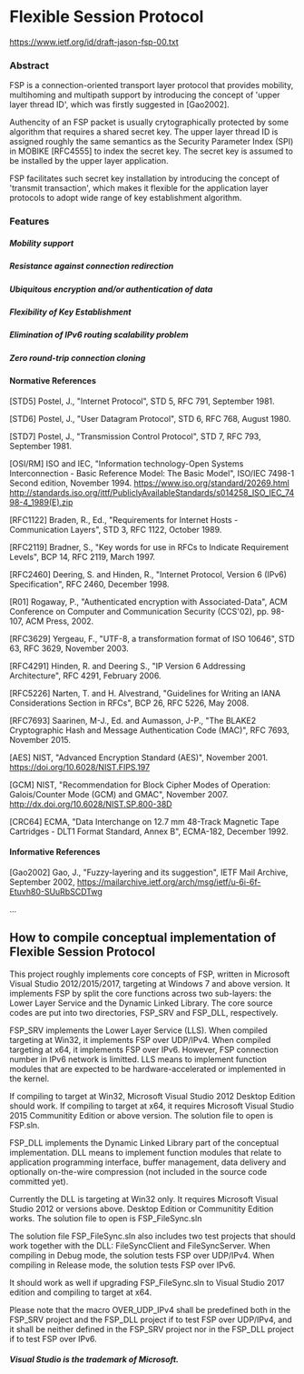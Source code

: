 # Flexible Session Protocol
https://www.ietf.org/id/draft-jason-fsp-00.txt

### Abstract

FSP is a connection-oriented transport layer protocol that provides mobility, multihoming and multipath support by introducing the concept of 'upper layer thread ID', which was firstly suggested in [Gao2002].

Authencity of an FSP packet is usually crytographically protected by some algorithm that requires a shared secret key. The upper layer thread ID is assigned roughly the same semantics as the Security Parameter Index (SPI) in MOBIKE [RFC4555] to index the secret key. The secret key is assumed to be installed by the upper layer application. 

FSP facilitates such secret key installation by introducing the concept of 'transmit transaction', which makes it flexible for the application layer protocols to adopt wide range of key establishment algorithm.

### Features
##### Mobility support
##### Resistance against connection redirection
##### Ubiquitous encryption and/or authentication of data
##### Flexibility of Key Establishment
##### Elimination of IPv6 routing scalability problem
##### Zero round-trip connection cloning

#### Normative References
[STD5]		Postel, J., "Internet Protocol", STD 5, RFC 791, September 1981.

[STD6]		Postel, J., "User Datagram Protocol", STD 6, RFC 768, August 1980.

[STD7]	  Postel, J., "Transmission Control Protocol", STD 7, RFC 793, September 1981.

[OSI/RM]		ISO and IEC, "Information technology-Open Systems Interconnection - Basic Reference Model: The Basic Model", ISO/IEC 7498-1 Second edition, November 1994. <https://www.iso.org/standard/20269.html>
<http://standards.iso.org/ittf/PubliclyAvailableStandards/s014258_ISO_IEC_7498-4_1989(E).zip>

[RFC1122]	Braden, R., Ed., "Requirements for Internet Hosts - Communication Layers", STD 3, RFC 1122, October 1989.

[RFC2119]	Bradner, S., "Key words for use in RFCs to Indicate Requirement Levels", BCP 14, RFC 2119, March 1997.

[RFC2460]	Deering, S. and Hinden, R., "Internet Protocol, Version 6 (IPv6) Specification", RFC 2460, December 1998.

[R01]		Rogaway, P., "Authenticated encryption with Associated-Data", ACM Conference on Computer and Communication Security (CCS'02), pp. 98-107, ACM Press, 2002.

[RFC3629]	Yergeau, F., "UTF-8, a transformation format of ISO 10646", STD 63, RFC 3629, November 2003.

[RFC4291]	Hinden, R. and Deering S., "IP Version 6 Addressing Architecture", RFC 4291, February 2006. 

[RFC5226]	Narten, T. and H. Alvestrand, "Guidelines for Writing an IANA Considerations Section in RFCs", BCP 26, RFC 5226, May 2008.

[RFC7693] Saarinen, M-J., Ed. and Aumasson, J-P., "The BLAKE2 Cryptographic Hash and Message Authentication Code (MAC)", RFC 7693, November 2015.

[AES]		NIST, "Advanced Encryption Standard (AES)", November 2001. <https://doi.org/10.6028/NIST.FIPS.197>

[GCM]		NIST, "Recommendation for Block Cipher Modes of Operation: Galois/Counter Mode (GCM) and GMAC", November 2007. <http://dx.doi.org/10.6028/NIST.SP.800-38D>

[CRC64]		ECMA, "Data Interchange on 12.7 mm 48-Track Magnetic Tape Cartridges - DLT1 Format Standard, Annex B", ECMA-182, December 1992.

#### Informative References

[Gao2002]	Gao, J., "Fuzzy-layering and its suggestion", IETF Mail Archive, September 2002, https://mailarchive.ietf.org/arch/msg/ietf/u-6i-6f-Etuvh80-SUuRbSCDTwg

...

## How to compile conceptual implementation of Flexible Session Protocol

This project roughly implements core concepts of FSP, written in Microsoft Visual Studio 2012/2015/2017, targeting at Windows 7 and above version.  It implements FSP by split the core functions across two sub-layers: the Lower Layer Service and the Dynamic Linked Library.  The core source codes are put into two directories, FSP_SRV and FSP_DLL, respectively. 

FSP_SRV implements the Lower Layer Service (LLS). When compiled targeting at Win32, it implements FSP over UDP/IPv4. When compiled targeting  at x64, it implements FSP over IPv6. However, FSP connection number in IPv6 network is limitted. LLS means to implement function modules that are expected to be hardware-accelerated or implemented in the kernel.

If compiling to target at Win32, Microsoft Visual Studio 2012 Desktop Edition should work. If compiling to target at x64, it requires Microsoft Visual Studio 2015 Communitity Edition or above version. The solution file to open is FSP.sln.

FSP_DLL implements the Dynamic Linked Library part of the conceptual implementation. DLL means to implement function modules that relate to application programming interface, buffer management, data delivery  and optionally on-the-wire compression (not included in the source code committed yet).

Currently the DLL is targeting at Win32 only. It requires Microsoft Visual Studio 2012 or versions above. Desktop Edition or Communitity Edition works. The solution file to open is FSP_FileSync.sln

The solution file FSP_FileSync.sln also includes two test projects that should work together with the DLL: FileSyncClient and FileSyncServer. When compiling in Debug mode, the solution tests FSP over UDP/IPv4. When compiling in Release mode, the solution tests FSP over IPv6.

It should work as well if upgrading FSP_FileSync.sln to Visual Studio 2017 edition and compiling to target at x64.

Please note that the macro OVER_UDP_IPv4 shall be predefined both in the FSP_SRV project and the FSP_DLL project if to test FSP over UDP/IPv4, and it shall be neither defined in the FSP_SRV project nor in the FSP_DLL project if to test FSP over IPv6.

##### Visual Studio is the trademark of Microsoft.
